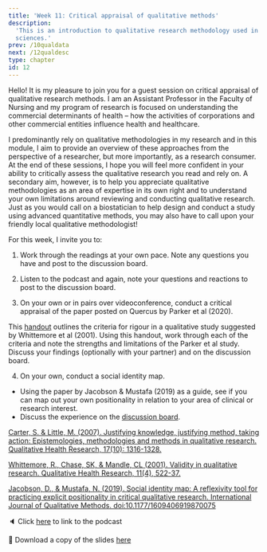 ```yaml
---
title: 'Week 11: Critical appraisal of qualitative methods'
description:
  'This is an introduction to qualitative research methodology used in health
  sciences.'
prev: /10qualdata
next: /12qualdesc
type: chapter
id: 12
---
```


<exercise id="1" title="Introduction">

Hello! It is my pleasure to join you for a guest session on critical appraisal
of qualitative research methods. I am an Assistant Professor in the Faculty of
Nursing and my program of research is focused on understanding the commercial
determinants of health – how the activities of corporations and other commercial
entities influence health and healthcare.

I predominantly rely on qualitative methodologies in my research and in this
module, I aim to provide an overview of these approaches from the perspective of
a researcher, but more importantly, as a research consumer. At the end of these
sessions, I hope you will feel more confident in your ability to critically
assess the qualitative research you read and rely on. A secondary aim, however,
is to help you appreciate qualitative methodologies as an area of expertise in
its own right and to understand your own limitations around reviewing and
conducting qualitative research. Just as you would call on a biostatician to
help design and conduct a study using advanced quantitative methods, you may
also have to call upon your friendly local qualitative methodologist!

For this week, I invite you to:

1. Work through the readings at your own pace. Note any questions you have and
   post to the discussion board.

2. Listen to the podcast and again, note your questions and reactions to post to
   the discussion board.

3. On your own or in pairs over videoconference, conduct a critical appraisal of
   the paper posted on Quercus by Parker et al (2020).

<qu>
This <a href="https://q.utoronto.ca/courses/161379/files/8635488/download" >handout</a> 
outlines the criteria for rigour in a qualitative study suggested
by Whittemore et al (2001). Using this handout, work through each of the
criteria and note the strengths and limitations of the Parker et al study.
Discuss your findings (optionally with your partner) and on the discussion board.
</qu>

4. On your own, conduct a social identity map.

- Using the paper by Jacobson & Mustafa (2019) as a guide, see if you can map
  out your own positionality in relation to your area of clinical or research
  interest.
- Discuss the experience on the
  [discussion board](https://q.utoronto.ca/courses/161379/discussion_topics/).

</exercise>

<exercise id="2" title="Readings">

[Carter, S. & Little, M. (2007). Justifying knowledge, justifying method, taking action: Epistemologies, methodologies and methods in qualitative research. Qualitative Health Research, 17(10): 1316-1328.](https://journals-sagepub-com.myaccess.library.utoronto.ca/doi/10.1177/1049732307306927)

[Whittemore, R., Chase, SK, & Mandle, CL (2001). Validity in qualitative research. Qualitative Health Research, 11(4), 522-37.](https://journals-sagepub-com.myaccess.library.utoronto.ca/doi/abs/10.1177/104973201129119299)

[Jacobson, D., & Mustafa, N. (2019). Social identity map: A reflexivity tool for practicing explicit positionality in critical qualitative research. International Journal of Qualitative Methods. doi:10.1177/1609406919870075](https://journals-sagepub-com.myaccess.library.utoronto.ca/doi/full/10.1177/1609406919870075?utm_source=summon&utm_medium=discovery-provider)

</exercise>

<exercise id="3" title="Podcast">

:speaker: Click
<a href="https://play.library.utoronto.ca/4b305f8b992c6e6f0134da341b4f8c0b">here</a>
to link to the podcast

:book: Download a copy of the slides
[here](https://q.utoronto.ca/courses/161379/files/8635483/download)

</exercise>
